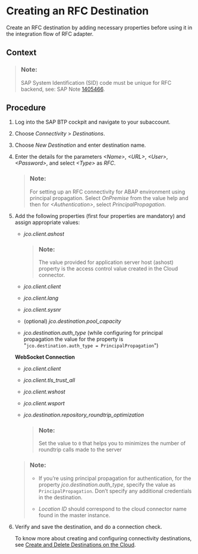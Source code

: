 <!-- loio3b55fa7b83874b5ca3b6b6b5998a73f6 -->

# Creating an RFC Destination

Create an RFC destination by adding necessary properties before using it in the integration flow of RFC adapter.



## Context

> ### Note:  
> SAP System Identification \(SID\) code must be unique for RFC backend, see: SAP Note [1405466](https://launchpad.support.sap.com/#/notes/1405466).



## Procedure

1.  Log into the SAP BTP cockpit and navigate to your subaccount.

2.  Choose *Connectivity* \> *Destinations*.

3.  Choose *New Destination* and enter destination name.

4.  Enter the details for the parameters *<Name\>*, *<URL\>*, *<User\>*, *<Password\>*, and select *<Type\>* as *RFC*.

    > ### Note:  
    > For setting up an RFC connectivity for ABAP environment using principal propagation. Select *OnPremise* from the value help and then for *<Authentication\>*, select *PrincipalPropagation*.

5.  Add the following properties \(first four properties are mandatory\) and assign appropriate values:

    -   *jco.client.ashost*

        > ### Note:  
        > The value provided for application server host \(ashost\) property is the access control value created in the Cloud connector.

    -   *jco.client.client*
    -   *jco.client.lang*
    -   *jco.client.sysnr*
    -   \(optional\) *jco.destination.pool\_capacity*
    -   *jco.destination.auth\_type* \(while configuring for principal propagation the value for the property is "`jco.destination.auth_type = PrincipalPropagation`"\)

    **WebSocket Connection**

    -   *jco.client.client*
    -   *jco.client.tls\_trust\_all*
    -   *jco.client.wshost*
    -   *jco.client.wsport*
    -   *jco.destination.repository\_roundtrip\_optimization*

        > ### Note:  
        > Set the value to `0` that helps you to minimizes the number of roundtrip calls made to the server


    > ### Note:  
    > -   If you’re using principal propagation for authentication, for the property *jco.destination.auth\_type*, specify the value as `PrincipalPropagation`. Don’t specify any additional credentials in the destination.
    > 
    > -   *Location ID* should correspond to the cloud connector name found in the master instance.

6.  Verify and save the destination, and do a connection check.

    To know more about creating and configuring connectivity destinations, see [Create and Delete Destinations on the Cloud](https://help.sap.com/viewer/b865ed651e414196b39f8922db2122c7/Cloud/en-US/94dddf7d9e56401ba1719b7e836d8ee9.html).


